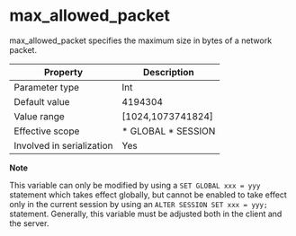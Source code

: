 max_allowed_packet 
=======================================

max_allowed_packet specifies the maximum size in bytes of a network packet. 


|       **Property**        |                                              **Description**                                               |
|---------------------------|------------------------------------------------------------------------------------------------------------|
| Parameter type            | Int                                                                                                        |
| Default value             | 4194304                                                                                                    |
| Value range               | \[1024,1073741824\]                                                                                        |
| Effective scope           | * GLOBAL   * SESSION    |
| Involved in serialization | Yes                                                                                                        |




**Note**



This variable can only be modified by using a `SET GLOBAL xxx = yyy` statement which takes effect globally, but cannot be enabled to take effect only in the current session by using an `ALTER SESSION SET xxx = yyy;` statement. Generally, this variable must be adjusted both in the client and the server.

